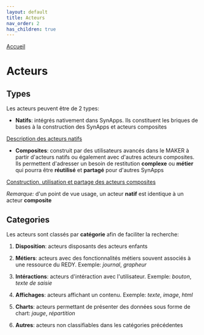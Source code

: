 ```yaml
---
layout: default
title: Acteurs
nav_order: 2
has_children: true
---
```


[Accueil](../)

# Acteurs


## Types

Les acteurs peuvent être de 2 types:

* **Natifs**: intégrés nativement dans SynApps. Ils constituent les briques de bases à la construction des SynApps et acteurs composites

[Description des acteurs natifs](natives.md)

* **Composites**: construit par des utilisateurs avancés dans le MAKER à partir d'acteurs natifs ou également avec d'autres acteurs composites. Ils permettent d'adresser un besoin de restitution **complexe** ou **métier** qui pourra être **réutilisé** et **partagé** pour d'autres SynApps

[Construction, utilisation et partage des acteurs composites](composites.md)

*Remarque:* d'un point de vue usage, un acteur **natif** est identique à un acteur **composite**

## Categories

Les acteurs sont classés par **catégorie** afin de faciliter la recherche:

1. **Disposition**: acteurs disposants des acteurs enfants

2. **Métiers**: acteurs avec des fonctionnalités métiers souvent associés à une ressource du REDY. Exemple: *journal*, *grapheur*

3. **Intéractions**: acteurs d'intéraction avec l'utilisateur. Exemple: *bouton*, *texte de saisie*

4. **Affichages**: acteurs affichant un contenu. Exemple: *texte*, *image*, *html*

5. **Charts**: acteurs permettant de présenter des données sous forme de chart: *jauge*, *répartition*

6. **Autres**: acteurs non classifiables dans les catégories précédentes
